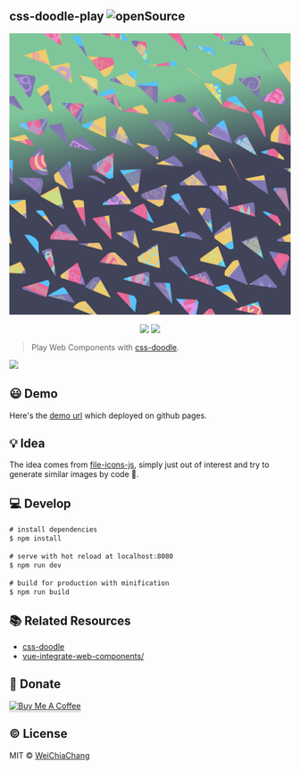 ## css-doodle-play    ![openSource](https://badges.frapsoft.com/os/v1/open-source.svg?v=102)

<p align="center">
  <a target="_blank" href="https://github.com/WeiChiaChang/css-doodle-play">
    <img alt="css-doodle-play" src="src/assets/images/overview.png" width="800">
  </a>
</p>
<p align=center>
  <a target="_blank" href="https://opensource.org/licenses/MIT" title="License: MIT"><img src="https://img.shields.io/badge/License-MIT-blue.svg"></a>
  <a target="_blank" href="http://makeapullrequest.com" title="PRs Welcome"><img src="https://img.shields.io/badge/PRs-welcome-brightgreen.svg"></a>
</p>

> Play Web Components with [css-doodle](https://github.com/css-doodle/css-doodle).

<img src="https://i.imgur.com/zovrBw2.png">

## 😃 Demo
Here's the [demo url](https://weichiachang.github.io/broken-pieces/) which deployed on github pages.

## 💡 Idea

The idea comes from [file-icons-js](https://www.npmjs.com/package/file-icons-js), simply just out of interest and try to generate similar images by code 🐻.

## 💻 Develop
```shell
# install dependencies
$ npm install

# serve with hot reload at localhost:8080
$ npm run dev

# build for production with minification
$ npm run build
```

## 📚 Related Resources
- [css-doodle](https://github.com/css-doodle/css-doodle)
- [vue-integrate-web-components/](https://alligator.io/vuejs/vue-integrate-web-components/)

## 💉 Donate

<a href="https://www.buymeacoffee.com/dKPhu3g" target="_blank"><img src="https://www.buymeacoffee.com/assets/img/custom_images/orange_img.png" alt="Buy Me A Coffee" style="height: 41px !important;width: 174px !important;box-shadow: 0px 3px 2px 0px rgba(190, 190, 190, 0.5) !important;-webkit-box-shadow: 0px 3px 2px 0px rgba(190, 190, 190, 0.5) !important;" ></a>

## ©️ License
MIT © [WeiChiaChang](https://github.com/WeiChiaChang)


